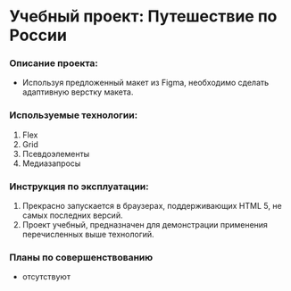 # Учебный проект: Путешествие по России

### Описание проекта:
 - Используя предложенный макет из Figma, необходимо сделать адаптивную верстку макета.

### Используемые технологии:
1. Flex
2. Grid
3. Псевдоэлементы
4. Медиазапросы

### Инструкция по эксплуатации:
1. Прекрасно запускается в браузерах, поддерживающих HTML 5, не самых последних версий.
2. Проект учебный, предназначен для демонстрации применения перечисленных выше технологий.

### Планы по совершенствованию 
 - отсутствуют




